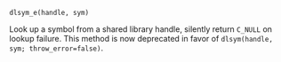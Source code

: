 ```
dlsym_e(handle, sym)
```

Look up a symbol from a shared library handle, silently return `C_NULL` on lookup failure. This method is now deprecated in favor of `dlsym(handle, sym; throw_error=false)`.
